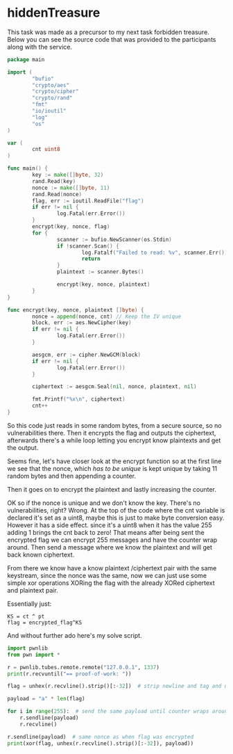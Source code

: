 # hiddenTreasure

This task was made as a precursor to my next task forbidden treasure. Below you can see the source code that was provided to the participants along with the service.
```go
package main

import (
        "bufio"
        "crypto/aes"
        "crypto/cipher"
        "crypto/rand"
        "fmt"
        "io/ioutil"
        "log"
        "os"
)

var (
        cnt uint8
)

func main() {
        key := make([]byte, 32)
        rand.Read(key)
        nonce := make([]byte, 11)
        rand.Read(nonce)
        flag, err := ioutil.ReadFile("flag")
        if err != nil {
                log.Fatal(err.Error())
        }
        encrypt(key, nonce, flag)
        for {
                scanner := bufio.NewScanner(os.Stdin)
                if !scanner.Scan() {
                        log.Fatalf("Failed to read: %v", scanner.Err())
                        return
                }
                plaintext := scanner.Bytes()

                encrypt(key, nonce, plaintext)
        }
}

func encrypt(key, nonce, plaintext []byte) {
        nonce = append(nonce, cnt) // Keep the IV unique
        block, err := aes.NewCipher(key)
        if err != nil {
                log.Fatal(err.Error())
        }

        aesgcm, err := cipher.NewGCM(block)
        if err != nil {
                log.Fatal(err.Error())
        }

        ciphertext := aesgcm.Seal(nil, nonce, plaintext, nil)

        fmt.Printf("%x\n", ciphertext)
        cnt++
}
```

So this code just reads in some random bytes, from a secure source, so no vulnerabilities there. Then it encrypts the flag and outputs the ciphertext, afterwards there's a while loop letting you encrypt know plaintexts and get the output.

Seems fine, let's have closer look at the encrypt function so at the first line we see that the nonce, which *has to be unique* is kept unique by taking 11 random bytes and then appending a counter. 

Then it goes on to encrypt the plaintext and lastly increasing the counter.

OK so if the nonce is unique and we don't know the key. There's no vulnerabilities, right? Wrong. At the top of the code where the cnt variable is declared it's set as a uint8, maybe this is just to make byte conversion easy. However it has a side effect. since it's a uint8 when it has the value 255 adding 1 brings the cnt back to zero! That means after being sent the encrypted flag we can encrypt 255 messages and have the counter wrap around. Then send a message where we know the plaintext and will get back known ciphertext.

From there we know have a know plaintext /ciphertext pair with the same keystream, since the nonce was the same, now we can just use some simple xor operations XORing the flag with the already XORed ciphertext and plaintext pair.

Essentially just:

```
KS = ct ^ pt
flag = encrypted_flag^KS
```

And without further ado here's my solve script.

```py
import pwnlib
from pwn import *

r = pwnlib.tubes.remote.remote("127.0.0.1", 1337)
print(r.recvuntil("== proof-of-work: "))

flag = unhex(r.recvline().strip()[:-32])  # strip newline and tag and unhex

payload = "a" * len(flag)

for i in range(255):  # send the same payload until counter wraps around
    r.sendline(payload)
    r.recvline()

r.sendline(payload)  # same nonce as when flag was encrypted
print(xor(flag, unhex(r.recvline().strip()[:-32]), payload))
```

